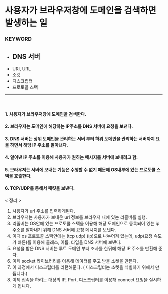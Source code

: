 # 사용자가 브라우저창에 도메인을 검색하면 발생하는 일

### KEYWORD
- DNS 서버 
    -  
- URI, URL
- 소켓
- 디스크립터
- 프로토콜 스택

<hr>   
<br>

#### 1. 사용자가 브라우저창에 도메인을 검색한다.  
#### 2. 브라우저는 도메인에 해당하는 IP주소를 DNS 서버에 요청을 보낸다.    
#### 3. DNS 서버는 상위 도메인을 관리하는 서버 부터 하위 도메인을 관리하는 서버까지 요을 하면서 해당 IP 주소를 알아낸다.   
#### 4. 알아낸 IP 주소를 이용해 사용자가 원하는 메시지를 서버에 보내려고 함.
#### 5. 브라우저는 서버에 보내는 기능은 수행할 수 없기 때문에 OS내부에 있는 프로토콜 스택을 호출한다.
#### 6. TCP/UDP를 통해서 패킷을 보낸다.

< 정리 >

1. 사용자가 url 주소를 입력하게된다.
2. 브라우저는 사용자가 보내온 url 정보를 브라우저 내에 있는 리졸버를 실행.
3. 리졸버는 OS안에 있는 프로토콜 스택을 이용해 해당 도메인으로 등록되어 있는 ip 주소를 알아내기 위해 DNS 서버에 요청 메시지를 보낸다.
4. 이때 os 프로토콜 스택안에는 (tcp udp) (ip)으로 나누어져 있는데, udp(요청 속도가 빠른)를 이용해 클래스, 이름, 타입을 DNS 서버에 보낸다.
5. 요청을 받은 DNS 서버는 루트 도메인 부터 조사를 한뒤에 해당 IP 주소를 반환해 준다.
6. 이제 socket 라이브러리를 이용해 데이터를 주고 받을 소켓을 만든다.
7. 이 과정에서 디스크립터를 리턴해준다. ( 디스크립터는 소켓을 식별하기 위해서 만듭니다.)
8. 이제 접속을 하려는 대상의 IP, Port, 디스크립터를 이용해 connect 요청을 실시하게 됩니다.